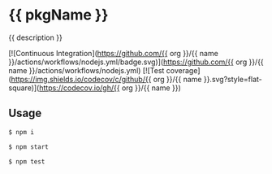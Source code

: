 # {{ pkgName }}

{{ description }}

[![Continuous Integration](https://github.com/{{ org }}/{{ name }}/actions/workflows/nodejs.yml/badge.svg)](https://github.com/{{ org }}/{{ name }}/actions/workflows/nodejs.yml)
[![Test coverage](https://img.shields.io/codecov/c/github/{{ org }}/{{ name }}.svg?style=flat-square)](https://codecov.io/gh/{{ org }}/{{ name }})

## Usage

```bash
$ npm i

$ npm start

$ npm test
```
